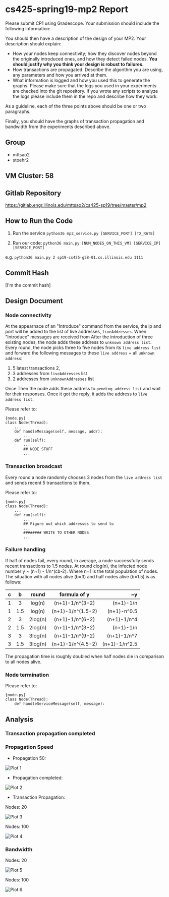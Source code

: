 # cs425-spring19-mp2 Report

Please submit CP1 using Gradescope. Your submission should include the following information:

You should then have a description of the design of your MP2. Your description should explain:

- How your nodes keep connectivity; how they discover nodes beyond the originally introduced ones, and how they detect failed nodes. **You should justify why you think your design is robust to failures.**
- How transactions are propagated. Describe the algorithm you are using, any parameters and how you arrived at them.
- What information is logged and how you used this to generate the graphs. Please make sure that the logs you used in your experiments are checked into the git repository. If you wrote any scripts to analyze the logs please include them in the repo and describe how they work.

As a guideline, each of the three points above should be one or two paragraphs.

Finally, you should have the graphs of transaction propagation and bandwidth from the experiments described above.

## Group

- mttsao2
- stoehr2 

## VM Cluster: 58

## Gitlab Repository

https://gitlab.engr.illinois.edu/mttsao2/cs425-sp19/tree/master/mp2

## How to Run the Code

1. Run the service `python36 mp2_service.py [SERVICE_PORT] [TX_RATE]`

2. Run our code: `python36 main.py [NUM_NODES_ON_THIS_VM] [SERVICE_IP] [SERVICE_PORT]`

e.g. `python36 main.py 2 sp19-cs425-g58-01.cs.illinois.edu 1111`

## Commit Hash

[I'm the commit hash]

## Design Document

### Node connectivity

At the appearnace of an "Introduce" command from the service, the ip and port will be added to the list of live addresses, `liveAddresses`. When "Introduce" messages are received from After the introduction of three existing nodes, the node adds these address to `unknown address list`. Every round, the node picks three to five nodes from its `live address list` and forward the following messages to these `live address` + all `unknown address`: 

1. 5 latest transactions
2, 
2. 3 addresses from `liveAddresses` list
3. 2 addresses from `unknownAddresses` list

Once Then the node adds these address to `pending address list` and wait for their responses. Once it got the reply, it adds the address to `live address list`.

Please refer to:

```
{node.py}
class Node(Thread):
    ...
    def handleMessage(self, message, addr):
        ...
    def run(self):
        ...
        ## NODE STUFF
        ...
```

### Transaction broadcast

Every round a node randomly chooses 3 nodes from the `live address list` and sends recent 5 transactions to them. 

Please refer to:

```
{node.py}
class Node(Thread):
    ...
    def run(self):
        ...
        ## Figure out which addresses to send to
        ...
        ######## WRITE TO OTHER NODES
        ...
```

### Failure handling

If half of nodes fail, every round, in average, a node successfully sends recent transactions to 1.5 nodes. At round clog(n), the infected node number y ~ (n+1) - 1/n^(cb-2). Where n+1 is the total population of nodes. The situation with all nodes alive (b=3) and half nodes alive (b=1.5) is as follows:

| c   | b    | round  |formula of y      | ~y            |
| --- |:----:|:------:|:----------------:|--------------:|
| 1   | 3    | log(n) |(n+1)-1/n^(3-2)   | (n+1)-1/n     |
| 1   | 1.5  | log(n) |(n+1)-1/n^(1.5-2) | (n+1)-n^0.5   |
| 2   | 3    | 2log(n)|(n+1)-1/n^(6-2)   | (n+1)-1/n^4   |
| 2   | 1.5  | 2log(n)|(n+1)-1/n^(3-2)   | (n+1)-1/n     |
| 3   | 3    | 3log(n)|(n+1)-1/n^(9-2)   | (n+1)-1/n^7   |
| 3   | 1.5  | 3log(n)|(n+1)-1/n^(4.5-2) | (n+1)-1/n^2.5 |

The propagation time is roughly doubled when half nodes die in comparison to all nodes alive.

### Node termination

Please refer to:

```
{node.py}
class Node(Thread):
    def handleServiceMessage(self, message):    
```

## Analysis

### Transaction propagation completed

### Propagation Speed

- Propagation 50:

![Plot 1](img/plot01_hist_propagation_delay_half.png "Plot 1")

- Propagation completed:

![Plot 2](img/plot02_hist_propagation_delay_all.png "Plot 2")

- Transaction Propagation:

Nodes: 20

![Plot 3](img/plot03_line_tx_reached_20.png "Plot 3")

Nodes: 100

![Plot 4](img/plot04_line_tx_reached_100.png "Plot 4")

### Bandwidth

Nodes: 20

![Plot 5](img/plot05_line_bandwidth_20.png "Plot 5")

Nodes: 100

![Plot 6](img/plot06_line_bandwidth_100.png "Plot 6")
